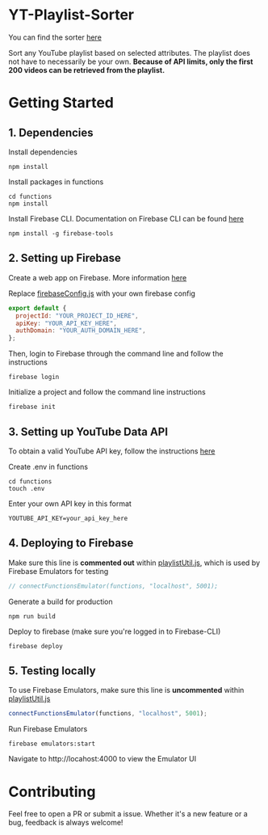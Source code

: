 # YT-Playlist-Sorter

You can find the sorter [here](https://playlist-view-sorter.firebaseapp.com/)

Sort any YouTube playlist based on selected attributes. The playlist does not have to necessarily be your own. **Because of API limits, only the first 200 videos can be retrieved from the playlist.**

# Getting Started

## 1. Dependencies

Install dependencies

```
npm install
```

Install packages in functions

```
cd functions
npm install
```

Install Firebase CLI. Documentation on Firebase CLI can be found [here](https://firebase.google.com/docs/cli)

```
npm install -g firebase-tools
```

## 2. Setting up Firebase

Create a web app on Firebase. More information [here](https://firebase.google.com/docs/web/setup)

Replace [firebaseConfig.js](src/util/firebaseConfig.js) with your own firebase config

```js
export default {
  projectId: "YOUR_PROJECT_ID_HERE",
  apiKey: "YOUR_API_KEY_HERE",
  authDomain: "YOUR_AUTH_DOMAIN_HERE",
};
```

Then, login to Firebase through the command line and follow the instructions

```
firebase login
```

Initialize a project and follow the command line instructions

```
firebase init
```

## 3. Setting up YouTube Data API

To obtain a valid YouTube API key, follow the instructions [here](https://developers.google.com/youtube/v3/guides/implementation)

Create .env in functions

```
cd functions
touch .env
```

Enter your own API key in this format

```
YOUTUBE_API_KEY=your_api_key_here
```

## 4. Deploying to Firebase

Make sure this line is **commented out** within [playlistUtil.js](src/util/playlistUtil.js), which is used by Firebase Emulators for testing

```js
// connectFunctionsEmulator(functions, "localhost", 5001);
```

Generate a build for production

```
npm run build
```

Deploy to firebase (make sure you're logged in to Firebase-CLI)

```
firebase deploy
```

## 5. Testing locally

To use Firebase Emulators, make sure this line is **uncommented** within [playlistUtil.js](src/util/playlistUtil.js)

```js
connectFunctionsEmulator(functions, "localhost", 5001);
```

Run Firebase Emulators

```
firebase emulators:start
```

Navigate to http://locahost:4000 to view the Emulator UI

# Contributing

Feel free to open a PR or submit a issue. Whether it's a new feature or a bug, feedback is always welcome!
